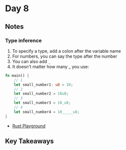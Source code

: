 # Day 8

## Notes

### Type inference

1. To specify a type, add a colon after the variable name
2. For numbers, you can say the type after the number
3. You can also add `_`
4. It doesn't matter how many _ you use:

```rust
fn main() {
    // 1
    let small_number1: u8 = 10;
    // 2
    let small_number2 = 10u8;
    // 3
    let small_number3 = 10_u8;
    // 4
    let small_number4 = 10_____u8;
}
```

- [Rust Playground](https://play.rust-lang.org/?version=stable&mode=debug&edition=2021&gist=f9a6306c4cf9142dd8f96820fb5c7ecd)

## Key Takeaways
